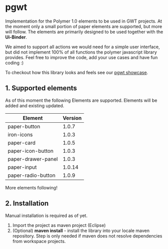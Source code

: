 # pgwt

Implementation for the Polymer 1.0 elements to be used in GWT projects.
At the moment only a small portion of paper elements are supported, but more will follow.
The elements are primarily designed to be used together with the **Ui-Binder**. 

We aimed to support all actions we would need for a simple user interface, but did not implement 100% of all functions the polymer javascript library provides.
Feel free to improve the code, add your use cases and have fun coding :) 

To checkout how this library looks and feels see our [pgwt showcase](https://github.com/LuxActive/pgwt.showcase).

## 1. Supported elements
As of this moment the following Elements are supported. Elements will be added and existing updated.

| Element		| Version	|
| --------		| -------- 	|
| paper-button	| 1.0.7		|
| iron-icons	| 1.0.3		|
| paper-card	| 1.0.5		|
| paper-icon-button	| 1.0.3		|
| paper-drawer-panel	| 1.0.3		|
| paper-input	| 1.0.14		|
| paper-radio-button	| 1.0.9		|

More elements following!

## 2. Installation
Manual installation is required as of yet.

1. Import the project as maven project (Eclipse)
2. (Optional) **maven install** - install the library into your locale maven repository. Step is only needed if maven does not resolve dependencies from workspace projects.